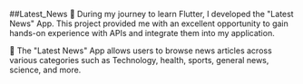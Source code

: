 ##Latest_News
🚀 During my journey to learn Flutter, I developed the "Latest News" App.
 This project provided me with an excellent opportunity to gain hands-on experience with APIs and integrate them into my application.

🔎 The "Latest News" App allows users to browse news articles across various categories such as Technology, health, sports, general news, science, and more.

